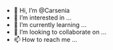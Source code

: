 - 👋 Hi, I’m @Carsenia
- 👀 I’m interested in ...
- 🌱 I’m currently learning ...
- 💞️ I’m looking to collaborate on ...
- 📫 How to reach me ...

<!---
Carsenia/Carsenia is a ✨ special ✨ repository because its `README.md` (this file) appears on your GitHub profile.
You can click the Preview link to take a look at your changes.
--->
